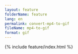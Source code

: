 ```yaml
---
layout: feature
folderName: feature
lang: en
permalink: convert-mp4-to-gif
fileName: mp4-to-gif
format: gif
---
```


 {% include feature/index.html %}